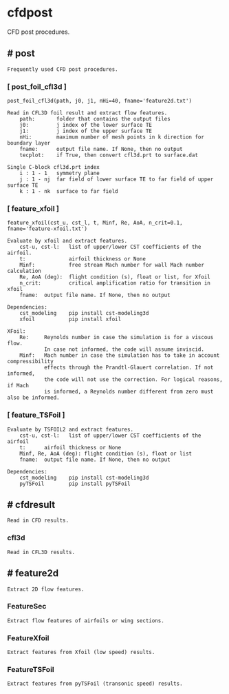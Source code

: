 # cfdpost

CFD post procedures.

## # post

    Frequently used CFD post procedures.

### [ post_foil_cfl3d ]

    post_foil_cfl3d(path, j0, j1, nHi=40, fname='feature2d.txt')

    Read in CFL3D foil result and extract flow features.
        path:       folder that contains the output files
        j0:         j index of the lower surface TE
        j1:         j index of the upper surface TE
        nHi:        maximum number of mesh points in k direction for boundary layer
        fname:      output file name. If None, then no output
        tecplot:    if True, then convert cfl3d.prt to surface.dat

    Single C-block cfl3d.prt index
        i : 1 - 1   symmetry plane
        j : 1 - nj  far field of lower surface TE to far field of upper surface TE
        k : 1 - nk  surface to far field

### [ feature_xfoil ]

    feature_xfoil(cst_u, cst_l, t, Minf, Re, AoA, n_crit=0.1, fname='feature-xfoil.txt')

    Evaluate by xfoil and extract features. 
        cst-u, cst-l:   list of upper/lower CST coefficients of the airfoil.
        t:              airfoil thickness or None
        Minf:           free stream Mach number for wall Mach number calculation
        Re, AoA (deg):  flight condition (s), float or list, for Xfoil
        n_crit:         critical amplification ratio for transition in xfoil
        fname:  output file name. If None, then no output

    Dependencies:
        cst_modeling    pip install cst-modeling3d
        xfoil           pip install xfoil

    XFoil:
        Re:     Reynolds number in case the simulation is for a viscous flow. 
                In case not informed, the code will assume inviscid.
        Minf:   Mach number in case the simulation has to take in account compressibility 
                effects through the Prandtl-Glauert correlation. If not informed, 
                the code will not use the correction. For logical reasons, if Mach 
                is informed, a Reynolds number different from zero must also be informed.

### [ feature_TSFoil ]

    Evaluate by TSFOIL2 and extract features.
        cst-u, cst-l:   list of upper/lower CST coefficients of the airfoil
        t:      airfoil thickness or None
        Minf, Re, AoA (deg): flight condition (s), float or list
        fname:  output file name. If None, then no output

    Dependencies:
        cst_modeling    pip install cst-modeling3d
        pyTSFoil        pip install pyTSFoil

## # cfdresult

    Read in CFD results.

### cfl3d

    Read in CFL3D results.

## # feature2d

    Extract 2D flow features.

### FeatureSec

    Extract flow features of airfoils or wing sections.

### FeatureXfoil

    Extract features from Xfoil (low speed) results.

### FeatureTSFoil

    Extract features from pyTSFoil (transonic speed) results.
